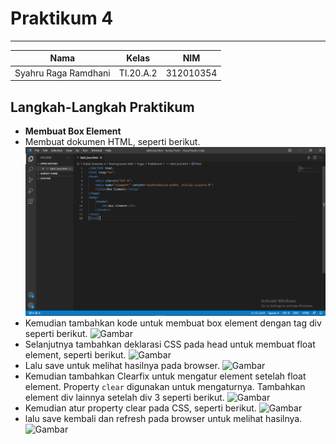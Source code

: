 # **Praktikum 4**
  ---------------
|Nama			|Kelas		|NIM		|
|-----			|-----		|-----		|
|Syahru	Raga Ramdhani	|TI.20.A.2	|312010354	|

## **Langkah-Langkah Praktikum**
* **Membuat Box Element**
* Membuat dokumen HTML, seperti berikut.
![Gambar](/gambar/Capture1.PNG)
* Kemudian tambahkan kode untuk membuat box element dengan tag div seperti berikut.
![Gambar](/img/Capture2.PNG)
* Selanjutnya tambahkan deklarasi CSS pada head untuk membuat float element, seperti berikut.
![Gambar](/img/Capture3.PNG)
* Lalu save untuk melihat hasilnya pada browser.
![Gambar](/img/Capture4.PNG)
* Kemudian tambahkan Clearfix untuk mengatur element setelah float element. Property `clear` digunakan untuk mengaturnya. Tambahkan element div lainnya setelah div 3 seperti berikut.
![Gambar](/img/Capture5.PNG)
* Kemudian atur property clear pada CSS, seperti berikut.
![Gambar](/img/Capture6.PNG)
* lalu save kembali dan refresh pada browser untuk melihat hasilnya.
![Gambar](/img/Capture7.PNG)